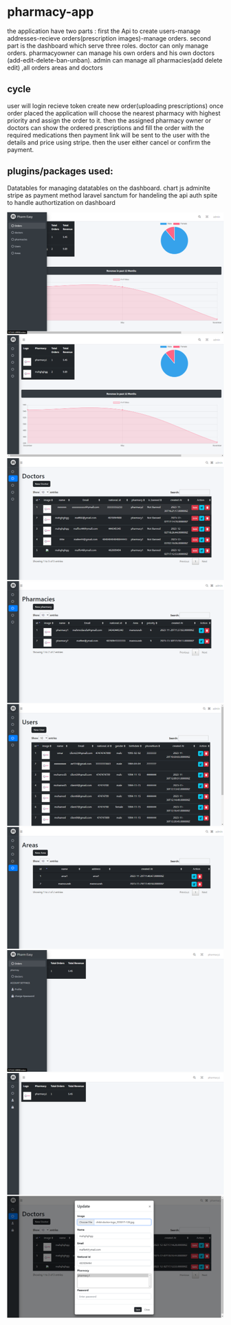# pharmacy-app
the application have two parts :
first the Api to create users-manage addresses-recieve orders(prescription images)-manage orders.
second part is the dashboard which serve three roles.
doctor can only manage orders.
pharmacyowner can manage his own orders and his own doctors (add-edit-delete-ban-unban).
admin can manage all pharmacies(add delete edit) ,all orders areas and doctors

## cycle
user will login recieve token create new order(uploading prescriptions)
once order placed the application will choose the nearest pharmacy with highest priority and assign the order to it.
then the assigned pharmacy owner or doctors can show the ordered prescriptions and fill the order with the required medications
then payment link will be sent to the user with the details and price using stripe.
then the user either cancel or confirm the payment.

## plugins/packages used:
Datatables for managing datatables on the dashboard.
chart js 
adminlte
stripe as payment method
laravel sanctum for handeling the api auth 
spite to handle authortization on dashboard

 
![Alt text](admin1.png)
![Alt text](admin2.png)
![Alt text](admin3.png)
![Alt text](admin4.png)
![Alt text](admin5.png)
![Alt text](admin6.png)
![Alt text](ph1.png)
![Alt text](ph2.png)
![Alt text](ph3.png)
